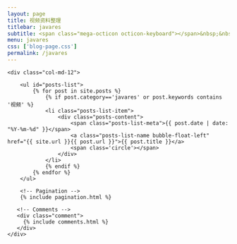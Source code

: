 ```yaml
---
layout: page
title: 视频资料整理
titlebar: javares
subtitle: <span class="mega-octicon octicon-keyboard"></span>&nbsp;&nbsp; 资料来自于网络,如果有侵权，请联系删除
menu: javares
css: ['blog-page.css']
permalink: /javares
---
```


<div class="row">

    <div class="col-md-12">

        <ul id="posts-list">
            {% for post in site.posts %}
                {% if post.category=='javares' or post.keywords contains '视频' %}
                <li class="posts-list-item">
                    <div class="posts-content">
                        <span class="posts-list-meta">{{ post.date | date: "%Y-%m-%d" }}</span>
                        <a class="posts-list-name bubble-float-left" href="{{ site.url }}{{ post.url }}">{{ post.title }}</a>
                        <span class='circle'></span>
                    </div>
                </li>
                {% endif %}
            {% endfor %}
        </ul> 

        <!-- Pagination -->
        {% include pagination.html %}

       <!-- Comments -->
       <div class="comment">
         {% include comments.html %}
       </div>
    </div>

</div>
<script>
    $(document).ready(function(){

        // Enable bootstrap tooltip
        $("body").tooltip({ selector: '[data-toggle=tooltip]' });

    });
</script>
